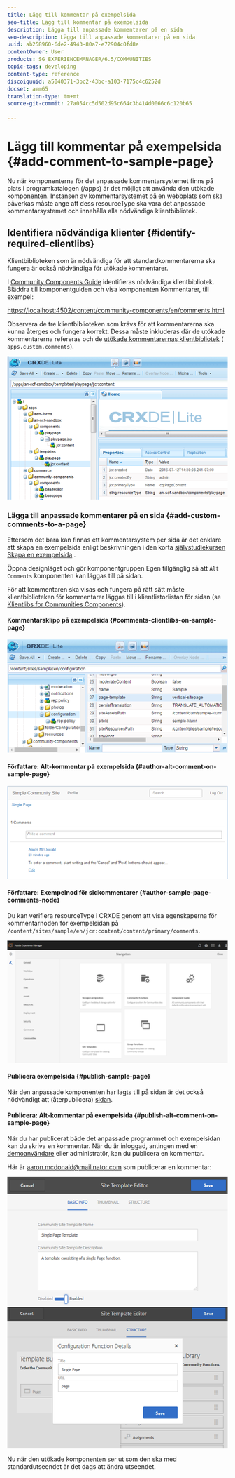 ```yaml
---
title: Lägg till kommentar på exempelsida
seo-title: Lägg till kommentar på exempelsida
description: Lägga till anpassade kommentarer på en sida
seo-description: Lägga till anpassade kommentarer på en sida
uuid: ab258960-6de2-4943-80a7-e72904c0fd8e
contentOwner: User
products: SG_EXPERIENCEMANAGER/6.5/COMMUNITIES
topic-tags: developing
content-type: reference
discoiquuid: a5040371-3bc2-43bc-a103-7175c4c6252d
docset: aem65
translation-type: tm+mt
source-git-commit: 27a054cc5d502d95c664c3b414d0066c6c120b65

---
```



# Lägg till kommentar på exempelsida {#add-comment-to-sample-page}

Nu när komponenterna för det anpassade kommentarsystemet finns på plats i programkatalogen (/apps) är det möjligt att använda den utökade komponenten. Instansen av kommentarsystemet på en webbplats som ska påverkas måste ange att dess resourceType ska vara det anpassade kommentarsystemet och innehålla alla nödvändiga klientbibliotek.

## Identifiera nödvändiga klienter {#identify-required-clientlibs}

Klientbiblioteken som är nödvändiga för att standardkommentarerna ska fungera är också nödvändiga för utökade kommentarer.

I [Community Components Guide](/help/communities/components-guide.md) identifieras nödvändiga klientbibliotek. Bläddra till komponentguiden och visa komponenten Kommentarer, till exempel:

[https://localhost:4502/content/community-components/en/comments.html](https://localhost:4502/content/community-components/en/comments.html)

Observera de tre klientbiblioteken som krävs för att kommentarerna ska kunna återges och fungera korrekt. Dessa måste inkluderas där de utökade kommentarerna refereras och de [utökade kommentarernas klientbibliotek](/help/communities/extend-create-components.md#create-a-client-library-folder) ( `apps.custom.comments`).

![chlimage_1-79](assets/chlimage_1-79.png)

### Lägga till anpassade kommentarer på en sida {#add-custom-comments-to-a-page}

Eftersom det bara kan finnas ett kommentarsystem per sida är det enklare att skapa en exempelsida enligt beskrivningen i den korta [självstudiekursen Skapa en exempelsida](/help/communities/create-sample-page.md) .

Öppna designläget och gör komponentgruppen Egen tillgänglig så att `Alt Comments` komponenten kan läggas till på sidan.

För att kommentaren ska visas och fungera på rätt sätt måste klientbiblioteken för kommentarer läggas till i klientlistorlistan för sidan (se [Klientlibs for Communities Components](/help/communities/clientlibs.md)).

#### Kommentarsklipp på exempelsida {#comments-clientlibs-on-sample-page}

![Kommentarsklipp på exempelsida](assets/chlimage_1-80.png)

#### Författare: Alt-kommentar på exempelsida {#author-alt-comment-on-sample-page}

![Alt-kommentar på exempelsida](assets/chlimage_1-81.png)

#### Författare: Exempelnod för sidkommentarer {#author-sample-page-comments-node}

Du kan verifiera resourceType i CRXDE genom att visa egenskaperna för kommentarnoden för exempelsidan på `/content/sites/sample/en/jcr:content/content/primary/comments`.

![chlimage_1-82](assets/chlimage_1-82.png)

#### Publicera exempelsida {#publish-sample-page}

När den anpassade komponenten har lagts till på sidan är det också nödvändigt att (återpublicera) [sidan](/help/communities/sites-console.md#publishing-the-site).

#### Publicera: Alt-kommentar på exempelsida {#publish-alt-comment-on-sample-page}

När du har publicerat både det anpassade programmet och exempelsidan kan du skriva en kommentar. När du är inloggad, antingen med en [demoanvändare](/help/communities/tutorials.md#demo-users) eller administratör, kan du publicera en kommentar.

Här är aaron.mcdonald@mailinator.com som publicerar en kommentar:

![chlimage_1-83](assets/chlimage_1-83.png) ![chlimage_1-84](assets/chlimage_1-84.png)

Nu när den utökade komponenten ser ut som den ska med standardutseendet är det dags att ändra utseendet.